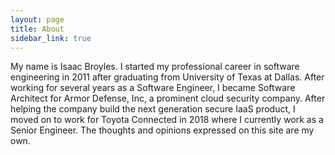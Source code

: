 ```yaml
---
layout: page
title: About 
sidebar_link: true
---
```


My name is Isaac Broyles. I started my professional career in software engineering in 2011 after graduating from University of Texas at Dallas. After working for several years as a Software Engineer, I became Software Architect for Armor Defense, Inc, a prominent cloud security company. After helping the company build the next generation secure IaaS product, I moved on to work for Toyota Connected in 2018 where I currently work as a Senior Engineer. The thoughts and opinions expressed on this site are my own.

